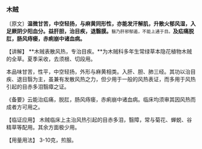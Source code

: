 ### 木贼

〔原文〕**温微甘苦，中空轻扬，与麻黄同形性，亦能发汗解肌，升散火郁风湿，入足厥阴少阳血分。益肝胆，治目疾，退翳膜。**<small>翳乃肝邪郁遏，不能上通于目。</small>**及疝痛脱肛，肠风痔瘘，赤痢崩中诸血病。**

【讲解】 **木贼表散风热，专治目疾。**为木贼科多年生常绿草本隐花植物木贼的全草。夏季采收，去须根、切段用。

本品味甘苦，性平，中空轻扬，外形与麻黄相类。入肝、胆、肺三经。其功以治目疾、退目翳为主，虽兼有发散风热之力，但少用于一般的风热表证，而多用于风热引起的目赤多泪翳瘴之证。

《备要》云能治疝痛，脱肛，肠风痔瘘，赤痢崩中诸血病。临床均须审其因风热而成者方可用之。

【临证应用】  木贼临床上主治风热引起的目赤多泪，翳障，常与菊花、蝉蜕、谷精草等配用。其余方面极少用。

【用量用法】 3-10克，煎服。
